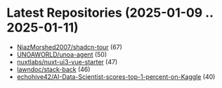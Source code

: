 # Latest Repositories (2025-01-09 .. 2025-01-11)

- [NiazMorshed2007/shadcn-tour](https://github.com/NiazMorshed2007/shadcn-tour) (67)
- [UNOAWORLD/unoa-agent](https://github.com/UNOAWORLD/unoa-agent) (50)
- [nuxtlabs/nuxt-ui3-vue-starter](https://github.com/nuxtlabs/nuxt-ui3-vue-starter) (47)
- [lawndoc/stack-back](https://github.com/lawndoc/stack-back) (46)
- [echohive42/AI-Data-Scientist-scores-top-1-percent-on-Kaggle](https://github.com/echohive42/AI-Data-Scientist-scores-top-1-percent-on-Kaggle) (40)
